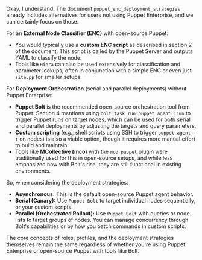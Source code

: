 Okay, I understand. The document `puppet_enc_deployment_strategies` already includes alternatives for users not using Puppet Enterprise, and we can certainly focus on those.

For an **External Node Classifier (ENC)** with open-source Puppet:
* You would typically use a **custom ENC script** as described in section 2 of the document. This script is called by the Puppet Server and outputs YAML to classify the node.
* Tools like `Hiera` can also be used extensively for classification and parameter lookups, often in conjunction with a simple ENC or even just `site.pp` for smaller setups.

For **Deployment Orchestration** (serial and parallel deployments) without Puppet Enterprise:
* **Puppet Bolt** is the recommended open-source orchestration tool from Puppet. Section 4 mentions using `bolt task run puppet_agent::run` to trigger Puppet runs on target nodes, which can be used for both serial and parallel deployments by adjusting the targets and query parameters.
* **Custom scripting** (e.g., shell scripts using SSH to trigger `puppet agent -t` on nodes) is also a viable option, though it requires more manual effort to build and maintain.
* Tools like **MCollective (mco)** with the `mco puppet` plugin were traditionally used for this in open-source setups, and while less emphasized now with Bolt's rise, they are still functional in existing environments.

So, when considering the deployment strategies:
* **Asynchronous:** This is the default open-source Puppet agent behavior.
* **Serial (Canary):** Use `Puppet Bolt` to target individual nodes sequentially, or your custom scripts.
* **Parallel (Orchestrated Rollout):** Use `Puppet Bolt` with queries or node lists to target groups of nodes. You can manage concurrency through Bolt's capabilities or by how you batch commands in custom scripts.

The core concepts of roles, profiles, and the deployment strategies themselves remain the same regardless of whether you're using Puppet Enterprise or open-source Puppet with tools like Bolt.
